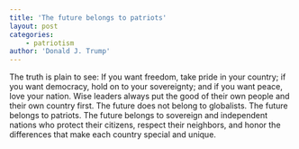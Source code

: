 ```yaml
---
title: 'The future belongs to patriots'
layout: post
categories:
    - patriotism
author: 'Donald J. Trump'
---
```


The truth is plain to see: If you want freedom, take pride in your country; if you want democracy, hold on to your sovereignty; and if you want peace, love your nation. Wise leaders always put the good of their own people and their own country first. The future does not belong to globalists. The future belongs to patriots. The future belongs to sovereign and independent nations who protect their citizens, respect their neighbors, and honor the differences that make each country special and unique.